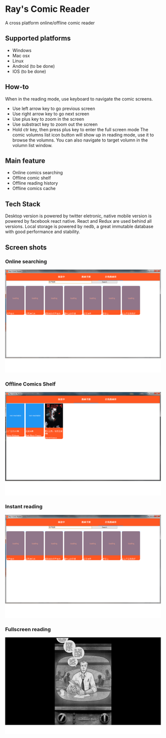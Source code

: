 # Ray's Comic Reader

A cross platform online/offline comic reader

## Supported platforms
  * Windows
  * Mac osx
  * Linux
  * Android (to be done)
  * IOS (to be done)

## How-to
When in the reading mode, use keyboard to navigate the comic screens.
  * Use left arrow key to go previous screen
  * Use right arrow key to go next screen
  * Use plus key to zoom in the screen
  * Use substract key to zoom out the screen
  * Hold ctr key, then press plus key to enter the full screen mode
The comic volumns list icon button will show up in reading mode, use it to browse the volumns.
You can also navigate to target volumn in the volumn list window.

## Main feature
  * Online comics searching
  * Offline comic shelf
  * Offline reading history
  * Offline comics cache

## Tech Stack
Desktop version is powered by twitter eletronic, native mobile version is powered by facebook react native.
React and Redux are used behind all versions.
Local storage is powered by nedb, a great immutable database with good performance and stability. 

## Screen shots
### Online searching
![Online searching](https://github.com/junxiong/comics-reader/raw/master/screenshots/online-searching.png)
### Offline Comics Shelf
![Offline Comics Shelf](https://github.com/junxiong/comics-reader/raw/master/screenshots/comic-shelf.png)
### Instant reading
![Instant reading](https://github.com/junxiong/comics-reader/raw/master/screenshots/reading.png)
### Fullscreen reading
![Fullscreen reading](https://github.com/junxiong/comics-reader/raw/master/screenshots/fullscreen.png)
